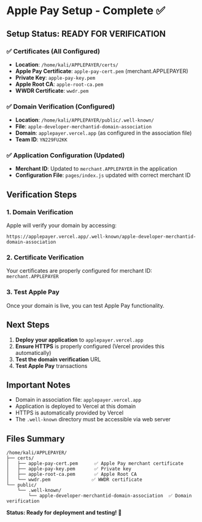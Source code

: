 # Apple Pay Setup - Complete ✅

## Setup Status: READY FOR VERIFICATION

### ✅ Certificates (All Configured)
- **Location**: `/home/kali/APPLEPAYER/certs/`
- **Apple Pay Certificate**: `apple-pay-cert.pem` (merchant.APPLEPAYER)
- **Private Key**: `apple-pay-key.pem`
- **Apple Root CA**: `apple-root-ca.pem`
- **WWDR Certificate**: `wwdr.pem`

### ✅ Domain Verification (Configured)
- **Location**: `/home/kali/APPLEPAYER/public/.well-known/`
- **File**: `apple-developer-merchantid-domain-association`
- **Domain**: `applepayer.vercel.app` (as configured in the association file)
- **Team ID**: `YN229FU2KK`

### ✅ Application Configuration (Updated)
- **Merchant ID**: Updated to `merchant.APPLEPAYER` in the application
- **Configuration File**: `pages/index.js` updated with correct merchant ID

## Verification Steps

### 1. Domain Verification
Apple will verify your domain by accessing:
```
https://applepayer.vercel.app/.well-known/apple-developer-merchantid-domain-association
```

### 2. Certificate Verification
Your certificates are properly configured for merchant ID: `merchant.APPLEPAYER`

### 3. Test Apple Pay
Once your domain is live, you can test Apple Pay functionality.

## Next Steps

1. **Deploy your application** to `applepayer.vercel.app`
2. **Ensure HTTPS** is properly configured (Vercel provides this automatically)
3. **Test the domain verification** URL
4. **Test Apple Pay** transactions

## Important Notes

- Domain in association file: `applepayer.vercel.app`
- Application is deployed to Vercel at this domain
- HTTPS is automatically provided by Vercel
- The `.well-known` directory must be accessible via web server

## Files Summary
```
/home/kali/APPLEPAYER/
├── certs/
│   ├── apple-pay-cert.pem      ✅ Apple Pay merchant certificate
│   ├── apple-pay-key.pem       ✅ Private key
│   ├── apple-root-ca.pem       ✅ Apple Root CA
│   └── wwdr.pem               ✅ WWDR certificate
└── public/
    └── .well-known/
        └── apple-developer-merchantid-domain-association  ✅ Domain verification
```

**Status: Ready for deployment and testing! 🚀**